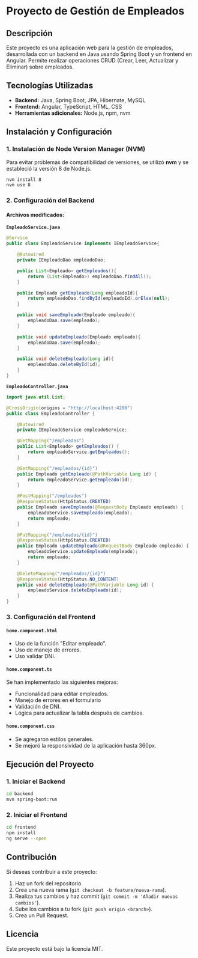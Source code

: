 # Proyecto de Gestión de Empleados

## Descripción
Este proyecto es una aplicación web para la gestión de empleados, desarrollada con un backend en Java usando Spring Boot y un frontend en Angular. Permite realizar operaciones CRUD (Crear, Leer, Actualizar y Eliminar) sobre empleados.

## Tecnologías Utilizadas
- **Backend:** Java, Spring Boot, JPA, Hibernate, MySQL
- **Frontend:** Angular, TypeScript, HTML, CSS
- **Herramientas adicionales:** Node.js, npm, nvm

## Instalación y Configuración

### 1. Instalación de Node Version Manager (NVM)
Para evitar problemas de compatibilidad de versiones, se utilizó **nvm** y se estableció la versión 8 de Node.js.
```sh
nvm install 8
nvm use 8
```

### 2. Configuración del Backend
#### Archivos modificados:

**`EmpleadoService.java`**
```java
@Service
public class EmpleadoService implements IEmpleadoService{

    @Autowired
    private IEmpleadoDao empleadoDao;

    public List<Empleado> getEmpleados(){
        return (List<Empleado>) empleadoDao.findAll();
    }

    public Empleado getEmpleado(Long empleadoId){
        return empleadoDao.findById(empleadoId).orElse(null);
    }

    public void saveEmpleado(Empleado empleado){
        empleadoDao.save(empleado);
    }

    public void updateEmpleado(Empleado empleado){
        empleadoDao.save(empleado);
    }

    public void deleteEmpleado(Long id){
        empleadoDao.deleteById(id);
    }
}
```

**`EmpleadoController.java`**
```java
import java.util.List;

@CrossOrigin(origins = "http://localhost:4200")
public class EmpleadoController {

    @Autowired
    private IEmpleadoService empleadoService;

    @GetMapping("/empleados")
    public List<Empleado> getEmpleados() {
        return empleadoService.getEmpleados();
    }

    @GetMapping("/empleados/{id}")
    public Empleado getEmpleado(@PathVariable Long id) {
        return empleadoService.getEmpleado(id);
    }

    @PostMapping("/empleados")
    @ResponseStatus(HttpStatus.CREATED)
    public Empleado saveEmpleado(@RequestBody Empleado empleado) {
        empleadoService.saveEmpleado(empleado);
        return empleado;
    }

    @PutMapping("/empleados/{id}")
    @ResponseStatus(HttpStatus.CREATED)
    public Empleado updateEmpleado(@RequestBody Empleado empleado) {
        empleadoService.updateEmpleado(empleado);
        return empleado;
    }

    @DeleteMapping("/empleados/{id}")
    @ResponseStatus(HttpStatus.NO_CONTENT)
    public void deleteEmpleado(@PathVariable Long id) {
        empleadoService.deleteEmpleado(id);
    }
}
```

### 3. Configuración del Frontend

#### **`home.component.html`**
- Uso de la función "Editar empleado".
- Uso de manejo de errores.
- Uso validar DNI.

#### **`home.component.ts`**
Se han implementado las siguientes mejoras:
- Funcionalidad para editar empleados.
- Manejo de errores en el formulario
- Validación de DNI.
- Lógica para actualizar la tabla después de cambios.

#### **`home.component.css`**
- Se agregaron estilos generales.
- Se mejoró la responsividad de la aplicación hasta 360px.

## Ejecución del Proyecto
### 1. Iniciar el Backend
```sh
cd backend
mvn spring-boot:run
```

### 2. Iniciar el Frontend
```sh
cd frontend
npm install
ng serve --open
```

## Contribución
Si deseas contribuir a este proyecto:
1. Haz un fork del repositorio.
2. Crea una nueva rama (`git checkout -b feature/nueva-rama`).
3. Realiza tus cambios y haz commit (`git commit -m 'Añadir nuevos cambios'`).
4. Sube los cambios a tu fork (`git push origin <branch>`).
5. Crea un Pull Request.

## Licencia
Este proyecto está bajo la licencia MIT.


